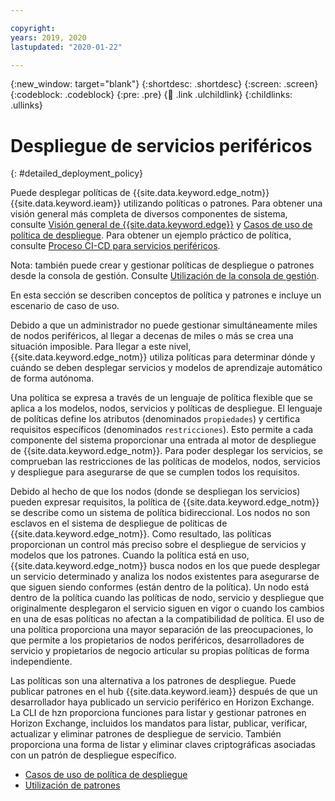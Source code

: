 ```yaml
---

copyright:
years: 2019, 2020
lastupdated: "2020-01-22"

---
```


{:new_window: target="blank"}
{:shortdesc: .shortdesc}
{:screen: .screen}
{:codeblock: .codeblock}
{:pre: .pre}
{:child: .link .ulchildlink}
{:childlinks: .ullinks}

# Despliegue de servicios periféricos
{: #detailed_deployment_policy}

Puede desplegar políticas de {{site.data.keyword.edge_notm}} {{site.data.keyword.ieam}} utilizando políticas o patrones. Para obtener una visión general más completa de diversos componentes de sistema, consulte [Visión general de {{site.data.keyword.edge}}](../getting_started/overview_ieam.md) y [Casos de uso de política de despliegue](policy_user_cases.md). Para obtener un ejemplo práctico de política, consulte [Proceso CI-CD para servicios periféricos](../developing/cicd_process.md).

Nota: también puede crear y gestionar políticas de despliegue o patrones desde la consola de gestión. Consulte
[Utilización de la consola de gestión](../console/accessing_ui.md).

En esta sección se describen conceptos de política y patrones e incluye un escenario de caso de uso.

Debido a que un administrador no puede gestionar simultáneamente miles de nodos periféricos, al llegar a decenas de miles o más se crea una situación imposible. Para llegar a este nivel, {{site.data.keyword.edge_notm}} utiliza políticas para determinar dónde y cuándo se deben desplegar servicios y modelos de aprendizaje automático de forma autónoma. 

Una política se expresa a través de un lenguaje de política flexible que se aplica a los modelos, nodos, servicios y políticas de despliegue. El lenguaje de políticas define los atributos (denominados `propiedades`) y certifica requisitos específicos (denominados `restricciones`). Esto permite a cada componente del sistema proporcionar una entrada al motor de despliegue de {{site.data.keyword.edge_notm}}. Para poder desplegar los servicios, se comprueban las restricciones de las políticas de modelos, nodos, servicios y despliegue para asegurarse de que se cumplen todos los requisitos.

Debido al hecho de que los nodos (donde se despliegan los servicios) pueden expresar requisitos, la política de {{site.data.keyword.edge_notm}} se describe como un sistema de política bidireccional. Los nodos no son esclavos en el sistema de despliegue de políticas de {{site.data.keyword.edge_notm}}. Como resultado, las políticas proporcionan un control más preciso sobre el despliegue de servicios y modelos que los patrones. Cuando la política está en uso, {{site.data.keyword.edge_notm}} busca nodos en los que puede desplegar un servicio determinado y analiza los nodos existentes para asegurarse de que siguen siendo conformes (están dentro de la política). Un nodo está dentro de la política cuando las políticas de nodo, servicio y despliegue que originalmente desplegaron el servicio siguen en vigor o cuando los cambios en una de esas políticas no afectan a la compatibilidad de política. El uso de una política proporciona una mayor separación de las preocupaciones, lo que permite a los propietarios de nodos periféricos, desarrolladores de servicio y propietarios de negocio articular su propias políticas de forma independiente.

Las políticas son una alternativa a los patrones de despliegue. Puede publicar patrones en el hub {{site.data.keyword.ieam}} después de que un desarrollador haya publicado un servicio periférico en Horizon Exchange. La CLI de hzn proporciona funciones para listar y gestionar patrones en Horizon Exchange, incluidos los mandatos para listar, publicar, verificar, actualizar y eliminar patrones de despliegue de servicio. También proporciona una forma de listar y eliminar claves criptográficas asociadas con un patrón de despliegue específico.

* [Casos de uso de política de despliegue](policy_user_cases.md)
* [Utilización de patrones](using_patterns.md)
